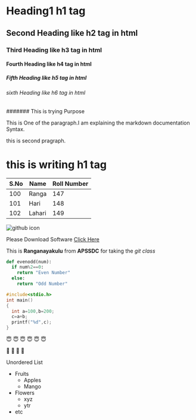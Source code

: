 # Heading1 h1 tag
## Second Heading like h2 tag in html
### Third Heading like h3 tag in html
#### Fourth Heading like h4 tag in html
##### Fifth Heading like h5 tag in html
###### sixth Heading like h6 tag in html
####### This is trying Purpose

This is One of the paragraph.I am explaining the markdown documentation Syntax.

this is second pragraph.

<h1>this is writing h1 tag</h1>

S.No|Name|Roll Number
----|----|----
100|Ranga|147
101|Hari|148
102|Lahari|149

![github icon](https://www.eweek.com/imagesvr_ez/b2bezp/2019/01/Github.logo.jpg?alias=article_hero)

Please Download Software [Click Here](https://git-scm.com/)

This is **Ranganayakulu** from **APSSDC** for taking the *git class* 

```python
def evenodd(num):
  if num%2==0:
    return "Even Number"
  else:
    return "Odd Number"
```

```c
#include<stdio.h>
int main()
{
  int a=100,b=200;
  c=a+b;
  printf("%d",c);
}
```

:innocent:
:innocent:
:innocent: :innocent: :innocent: :innocent:

:hot_face: :hot_face: :hot_face: :hot_face:

Unordered List
- Fruits
  - Apples
  - Mango
- Flowers
  - xyz 
  - ytr
- etc
